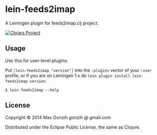 # lein-feeds2imap

A Leiningen plugin for feeds2imap.clj project.

[![Clojars Project](http://clojars.org/lein-feeds2imap/latest-version.svg)](http://clojars.org/lein-feeds2imap)

## Usage

Use this for user-level plugins:

Put `[lein-feeds2imap "version"]` into the `:plugins` vector of your
`:user` profile, or if you are on Leiningen 1.x do `lein plugin install
lein-feeds2imap version`.


    $ lein feeds2imap --help

## License

Copyright © 2014 Max Gonzih gonzih @ gmail.com

Distributed under the Eclipse Public License, the same as Clojure.
